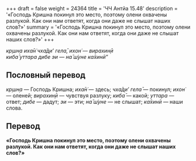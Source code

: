 +++
draft = false
weight = 24364
title = 'ЧЧ Антйа 15.48'
description = '«Господь Кришна покинул это место, поэтому олени охвачены разлукой. Как они нам ответят, когда они даже не слышат наших слов?»'
summary = '«Господь Кришна покинул это место, поэтому олени охвачены разлукой. Как они нам ответят, когда они даже не слышат наших слов?»'
+++

_кр̣шн̣а иха̄н̇ чха̄д̣и’ гела̄, ихон̇ — вирахин̣ӣ  
киба̄ уттара дибе эи — на̄ ш́уне ка̄хинӣ”_

## Пословный перевод

_кр̣шн̣а_ — Господь Кришна; _иха̄н̇_ — здесь; _чха̄д̣и’_ _гела̄_ — покинул; _ихон̇_ — оленей; _вирахин̣ӣ_ — чувствуя разлуку; _киба̄_ — какой; _уттара_ — ответ; _дибе_ — дадут; _эи_ — эти; _на̄_ _ш́уне_ — не слышат; _ка̄хинӣ_ — наши слова.

## Перевод

**«Господь Кришна покинул это место, поэтому олени охвачены разлукой. Как они нам ответят, когда они даже не слышат наших слов?»**
